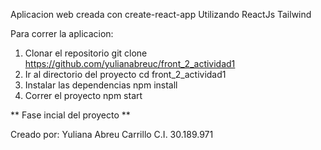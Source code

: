Aplicacion web creada con create-react-app 
Utilizando ReactJs Tailwind

Para correr la aplicacion:

1. Clonar el repositorio
   git clone https://github.com/yulianabreuc/front_2_actividad1
2. Ir al directorio del proyecto
   cd front_2_actividad1
3. Instalar las dependencias
   npm install
4. Correr el proyecto
   npm start

** Fase incial del proyecto **

Creado por: 
Yuliana Abreu Carrillo
C.I. 30.189.971